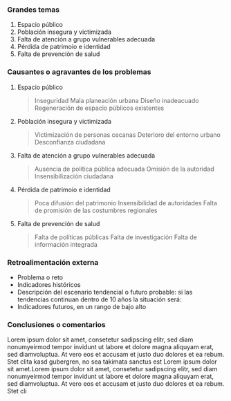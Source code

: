 ### Grandes temas

1. Espacio público
2. Población insegura y victimizada
3. Falta de atención a grupo vulnerables adecuada
4. Pérdida de patrimoio e identidad
5. Falta de prevención de salud

### Causantes o agravantes de los problemas

1. Espacio público

   > Inseguridad
   > Mala planeación urbana
   > Diseño inadeacuado
   > Regeneración de espacio públicos existentes

2. Población insegura y victimizada

   > Victimización de personas cecanas
   > Deterioro del entorno urbano
   > Desconfianza ciudadana

3. Falta de atención a grupo vulnerables adecuada

   > Ausencia de política pública adecuada
   > Omisión de la autoridad
   > Insensibilización ciudadana

4. Pérdida de patrimoio e identidad

   > Poca difusión del patrimonio
   > Insensibilidad de autoridades
   > Falta de promisión de las costumbres regionales

5. Falta de prevención de salud

   > Falta de políticas públicas
   > Falta de investigación
   > Falta de información integrada

### Retroalimentación externa

* Problema o reto
* Indicadores históricos
* Descripción del escenario tendencial o futuro probable: si las tendencias continuan dentro de 10 años la situación será:
* Indicadores futuros, en un rango de bajo alto

### Conclusiones o comentarios

Lorem ipsum dolor sit amet, consetetur sadipscing elitr, sed diam nonumyeirmod tempor invidunt ut labore et dolore magna aliquyam erat, sed diamvoluptua. At vero eos et accusam et justo duo dolores et ea rebum. Stet clita kasd gubergren, no sea takimata sanctus est Lorem ipsum dolor sit amet.Lorem ipsum dolor sit amet, consetetur sadipscing elitr, sed diam nonumyeirmod tempor invidunt ut labore et dolore magna aliquyam erat, sed diamvoluptua. At vero eos et accusam et justo duo dolores et ea rebum. Stet cli
